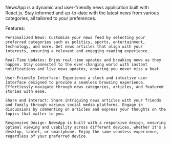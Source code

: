 NewsApp is a dynamic and user-friendly news application built with React.js. Stay informed and up-to-date with the latest news from various categories, all tailored to your preferences.

Features:

    Personalized News: Customize your news feed by selecting your preferred categories such as politics, sports, entertainment, technology, and more. Get news articles that align with your interests, ensuring a relevant and engaging reading experience.

    Real-Time Updates: Enjoy real-time updates and breaking news as they happen. Stay connected to the ever-changing world with instant notifications and live news updates, ensuring you never miss a beat.

    User-Friendly Interface: Experience a sleek and intuitive user interface designed to provide a seamless browsing experience. Effortlessly navigate through news categories, articles, and featured stories with ease.

    Share and Interact: Share intriguing news articles with your friends and family through various social media platforms. Engage in discussions by commenting on articles and express your thoughts on the topics that matter to you.

    Responsive Design: NewsApp is built with a responsive design, ensuring optimal viewing and usability across different devices, whether it's a desktop, tablet, or smartphone. Enjoy the same seamless experience, regardless of your preferred device.
    
